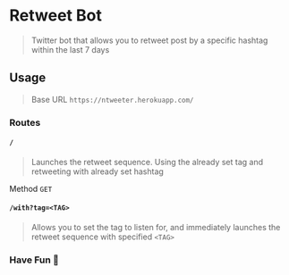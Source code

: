 # Retweet Bot
> Twitter bot that allows you to retweet post by a specific hashtag within the last 7 days

## Usage
> Base URL `https://ntweeter.herokuapp.com/`

### Routes

#### `/`
> Launches the retweet sequence. Using the already set tag and retweeting with already set hashtag

Method `GET`

#### `/with?tag=<TAG>`
> Allows you to set the tag to listen for, and immediately launches the retweet sequence with specified `<TAG>`
>


### Have Fun 🥂